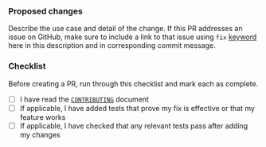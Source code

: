 ### Proposed changes

Describe the use case and detail of the change. If this PR addresses an issue on GitHub, make sure to include a link to that issue using `fix` [keyword](https://docs.github.com/en/github/managing-your-work-on-github/linking-a-pull-request-to-an-issue) here in this description and in corresponding commit message.

### Checklist

Before creating a PR, run through this checklist and mark each as complete.

- [ ] I have read the [`CONTRIBUTING`](https://github.com/nginxinc/nginx-otel/blob/main/CONTRIBUTING.md) document
- [ ] If applicable, I have added tests that prove my fix is effective or that my feature works
- [ ] If applicable, I have checked that any relevant tests pass after adding my changes

